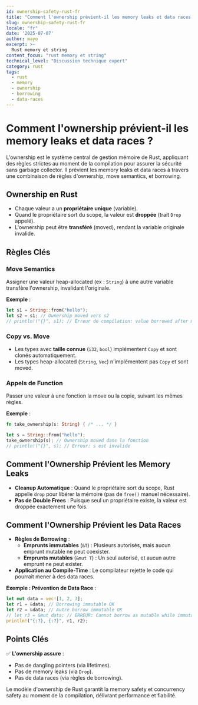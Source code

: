 ```yaml
---
id: ownership-safety-rust-fr
title: "Comment l'ownership prévient-il les memory leaks et data races ?"
slug: ownership-safety-rust-fr
locale: "fr"
date: '2025-07-07'
author: mayo
excerpt: >-
  Rust memory et string
content_focus: "rust memory et string"
technical_level: "Discussion technique expert"
category: rust
tags:
  - rust
  - memory
  - ownership
  - borrowing
  - data-races
---
```


# Comment l'ownership prévient-il les memory leaks et data races ?

L'ownership est le système central de gestion mémoire de Rust, appliquant des règles strictes au moment de la compilation pour assurer la sécurité sans garbage collector. Il prévient les memory leaks et data races à travers une combinaison de règles d'ownership, move semantics, et borrowing.

## Ownership en Rust

- Chaque valeur a un **propriétaire unique** (variable).
- Quand le propriétaire sort du scope, la valeur est **droppée** (trait `Drop` appelé).
- L'ownership peut être **transféré** (moved), rendant la variable originale invalide.

## Règles Clés

### Move Semantics

Assigner une valeur heap-allocated (ex : `String`) à une autre variable transfère l'ownership, invalidant l'originale.

**Exemple** :
```rust
let s1 = String::from("hello");
let s2 = s1; // Ownership moved vers s2
// println!("{}", s1); // Erreur de compilation: value borrowed after move
```

### Copy vs. Move

- Les types avec **taille connue** (`i32`, `bool`) implémentent `Copy` et sont clonés automatiquement.
- Les types heap-allocated (`String`, `Vec`) n'implémentent pas `Copy` et sont moved.

### Appels de Function

Passer une valeur à une fonction la move ou la copie, suivant les mêmes règles.

**Exemple** :
```rust
fn take_ownership(s: String) { /* ... */ }

let s = String::from("hello");
take_ownership(s); // Ownership moved dans la fonction
// println!("{}", s); // Erreur: s est invalide
```

## Comment l'Ownership Prévient les Memory Leaks

- **Cleanup Automatique** : Quand le propriétaire sort du scope, Rust appelle `drop` pour libérer la mémoire (pas de `free()` manuel nécessaire).
- **Pas de Double Frees** : Puisque seul un propriétaire existe, la valeur est droppée exactement une fois.

## Comment l'Ownership Prévient les Data Races

- **Règles de Borrowing** :
  - **Emprunts immutables** (`&T`) : Plusieurs autorisés, mais aucun emprunt mutable ne peut coexister.
  - **Emprunts mutables** (`&mut T`) : Un seul autorisé, et aucun autre emprunt ne peut exister.
- **Application au Compile-Time** : Le compilateur rejette le code qui pourrait mener à des data races.

**Exemple : Prévention de Data Race** :
```rust
let mut data = vec![1, 2, 3];
let r1 = &data; // Borrowing immutable OK
let r2 = &data; // Autre borrow immutable OK
// let r3 = &mut data; // ERREUR: Cannot borrow as mutable while immutable borrows exist
println!("{:?}, {:?}", r1, r2);
```

## Points Clés

✅ **L'ownership assure** :
- Pas de dangling pointers (via lifetimes).
- Pas de memory leaks (via `Drop`).
- Pas de data races (via règles de borrowing).

Le modèle d'ownership de Rust garantit la memory safety et concurrency safety au moment de la compilation, délivrant performance et fiabilité.